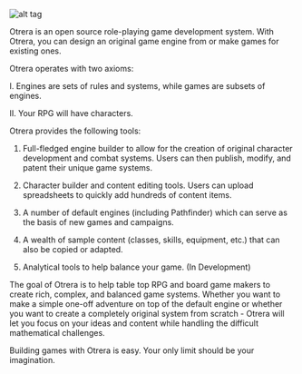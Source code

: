 ![alt tag](https://raw.github.com/AgathaTheWitch/Otrera/master/otrera-smaller.jpg)

Otrera is an open source role-playing game development system. 
With Otrera, you can design an original game engine from or
make games for existing ones.

Otrera operates with two axioms:

I. Engines are sets of rules and systems, while games are
subsets of engines.

II. Your RPG will have characters.

Otrera provides the following tools:

1. Full-fledged engine builder to allow for the creation of
original character development and combat systems. Users can
then publish, modify, and patent their unique game systems.

2. Character builder and content editing tools. Users can
upload spreadsheets to quickly add hundreds of content items.

3. A number of default engines (including Pathfinder) which can
serve as the basis of new games and campaigns.

4. A wealth of sample content (classes, skills, equipment, etc.) 
that can also be copied or adapted.

5. Analytical tools to help balance your game. (In Development)

The goal of Otrera is to help table top RPG and board game makers
to create rich, complex, and balanced game systems. Whether you
want to make a simple one-off adventure on top of the default
engine or whether you want to create a completely original
system from scratch - Otrera will let you focus on your ideas and
content while handling the difficult mathematical challenges.

Building games with Otrera is easy. Your only limit should be
your imagination.

